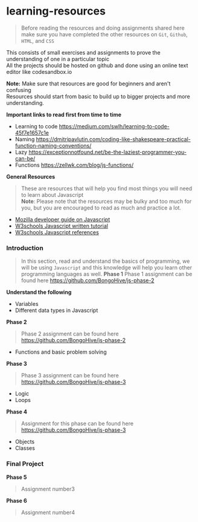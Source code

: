 # learning-resources

> Before reading the resources and doing assignments shared here make sure you have completed the other resources on `Git`, `Github`, `HTML`, and `CSS`

This consists of small exercises and assignments to prove the understanding of one in a particular topic  
All the projects should be hosted on github and done using an online text editor like codesandbox.io

**Note:** Make sure that resources are good for beginners and aren't confusing  
         Resources should start from basic to build up to bigger projects and more understanding. 


**Important links to read first from time to time**
- Learning to code https://medium.com/swlh/learning-to-code-45f7e1657c1e
- Naming
  https://dmitripavlutin.com/coding-like-shakespeare-practical-function-naming-conventions/
- Lazy
  https://exceptionnotfound.net/be-the-laziest-programmer-you-can-be/
- Functions
https://zellwk.com/blog/js-functions/

**General Resources**
> These are resources that will help you find most things you will need to learn about Javascript  
**Note**: Please note that the resources may be bulky and too much for you, but you are encouraged to read as much and practice a lot.
- [Mozilla developer guide on Javascript](https://developer.mozilla.org/en-US/docs/Web/JavaScript/Guide/Introduction)
- [W3schools Javascript written tutorial](https://www.w3schools.com/js/default.asp) 
- [W3schools Javascript references](https://www.w3schools.com/jsref/default.asp)


### Introduction

> In this section, read and understand the basics of programming, we will be using `Javascript` and this knowledge will help you learn other programming languages as well.
**Phase 1**
> Phase 1 assignment can be found here https://github.com/BongoHive/js-phase-2

**Understand the following**

- Variables
- Different data types in Javascript


**Phase 2**
> Phase 2 assignment can be found here https://github.com/BongoHive/js-phase-2 

- Functions and basic problem solving

**Phase 3**
> Phase 3 assignment can be found here https://github.com/BongoHive/js-phase-3
- Logic
- Loops


**Phase 4**
> Assignment for this phase can be found here https://github.com/BongoHive/js-phase-3
- Objects
- Classes

### Final Project

**Phase 5**
> Assignment number3


**Phase 6**
> Assignment number4


